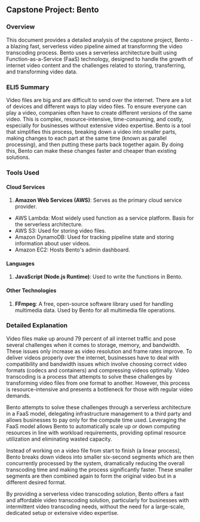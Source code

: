 ## Capstone Project: Bento

### Overview

This document provides a detailed analysis of the capstone project, Bento - a blazing fast, serverless video pipeline aimed at transformng the video transcoding process. Bento uses a serverless architecture built using Function-as-a-Service (FaaS) technology, designed to handle the growth of internet video content and the challenges related to storing, transferring, and transforming video data.

### ELI5 Summary

Video files are big and are difficult to send over the internet. There are a lot of devices and different ways to play video files. To ensure everyone can play a video, companies often have to create different versions of the same video. This is complex, resource-intensive, time-consuming, and costly, especially for businesses without extensive video expertise. Bento is a tool that simplifies this process, breaking down a video into smaller parts, making changes to each part at the same time (known as parallel processing), and then putting these parts back together again. By doing this, Bento can make these changes faster and cheaper than existing solutions.

### Tools Used

#### Cloud Services

1. **Amazon Web Services (AWS)**: Serves as the primary cloud service provider.
  - AWS Lambda: Most widely used function as a service platform. Basis for the serverless architecture.
  - AWS S3: Used for storing video files.
  - Amazon DynamoDB: Used for tracking pipeline state and storing information about user videos.
  - Amazon EC2: Hosts Bento's admin dashboard.

#### Languages

1. **JavaScript (Node.js Runtime)**: Used to write the functions in Bento.

#### Other Technologies

1. **FFmpeg**: A free, open-source software library used for handling multimedia data. Used by Bento for all multimedia file operations.

### Detailed Explanation

Video files make up around 79 percent of all internet traffic and pose several challenges when it comes to storage, memory, and bandwidth. These issues only increase as video resolution and frame rates improve. To deliver videos properly over the internet, businesses have to deal with compatibility and bandwidth issues which involve choosing correct video formats (codecs and containers) and compressing videos optimally. Video transcoding is a process that attempts to solve these challenges by transforming video files from one format to another. However, this process is resource-intensive and presents a bottleneck for those with regular video demands.

Bento attempts to solve these challenges through a serverless architecture in a FaaS model, delegating infrastructure management to a third party and allows businesses to pay only for the compute time used. Leveraging the FaaS model allows Bento to automatically scale up or down computing resources in line with workload requirements, providing optimal resource utilization and eliminating wasted capacity. 

Instead of working on a video file from start to finish (a linear process), Bento breaks down videos into smaller six-second segments which are then concurrently processed by the system, dramatically reducing the overall transcoding time and making the process significantly faster. These smaller segments are then combined again to form the original video but in a different desired format.

By providing a serverless video transcoding solution, Bento offers a fast and affordable video transcoding solution, particularly for businesses with intermittent video transcoding needs, without the need for a large-scale, dedicated setup or extensive video expertise.